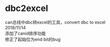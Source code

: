 # dbc2excel
can总线中dbc转excel的工具，convert dbc to excel
<br>
2018/11/14<br>
  添加了canid排序功能<br>
  修正了起始位为end bit的bug<br>
